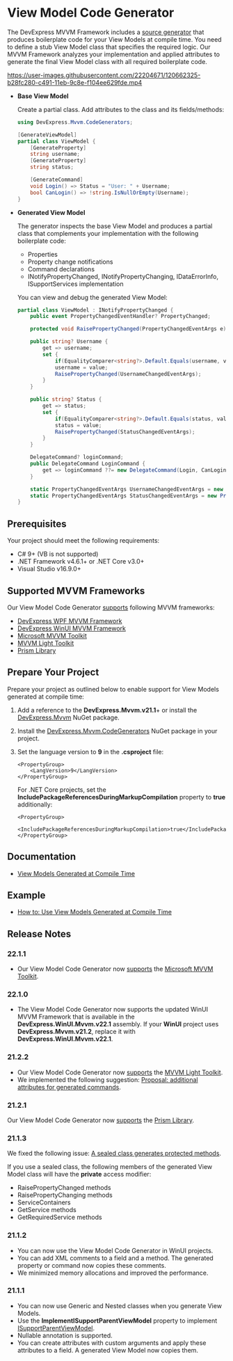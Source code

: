 # View Model Code Generator

The DevExpress MVVM Framework includes a [source generator](https://github.com/dotnet/roslyn/blob/main/docs/features/source-generators.md) that produces boilerplate code for your View Models at compile time. You need to define a stub View Model class that specifies the required logic. Our MVVM Framework analyzes your implementation and applied attributes to generate the final View Model class with all required boilerplate code.



https://user-images.githubusercontent.com/22204671/120662325-b28fc280-c491-11eb-9c8e-f104ee629fde.mp4





* **Base View Model**
    
    Create a partial class. Add attributes to the class and its fields/methods:

    ```csharp
    using DevExpress.Mvvm.CodeGenerators;

    [GenerateViewModel]
    partial class ViewModel {
        [GenerateProperty]
        string username;
        [GenerateProperty]
        string status;

        [GenerateCommand]
        void Login() => Status = "User: " + Username;
        bool CanLogin() => !string.IsNullOrEmpty(Username);
    }
    ```
    
* **Generated View Model**

    The generator inspects the base View Model and produces a partial class that complements your implementation with the following boilerplate code:
    
    * Properties
    * Property change notifications
    * Command declarations
    * INotifyPropertyChanged, INotifyPropertyChanging, IDataErrorInfo, ISupportServices implementation 
    
    You can view and debug the generated View Model:
  
    ```csharp   
    partial class ViewModel : INotifyPropertyChanged {
        public event PropertyChangedEventHandler? PropertyChanged;

        protected void RaisePropertyChanged(PropertyChangedEventArgs e) => PropertyChanged?.Invoke(this, e);

        public string? Username {
            get => username;
            set {
                if(EqualityComparer<string?>.Default.Equals(username, value)) return;
                username = value;
                RaisePropertyChanged(UsernameChangedEventArgs);
            }
        }

        public string? Status {
            get => status;
            set {
                if(EqualityComparer<string?>.Default.Equals(status, value)) return;
                status = value;
                RaisePropertyChanged(StatusChangedEventArgs);
            }
        }

        DelegateCommand? loginCommand;
        public DelegateCommand LoginCommand {
            get => loginCommand ??= new DelegateCommand(Login, CanLogin, true);
        }

        static PropertyChangedEventArgs UsernameChangedEventArgs = new PropertyChangedEventArgs(nameof(Username));
        static PropertyChangedEventArgs StatusChangedEventArgs = new PropertyChangedEventArgs(nameof(Status));
    }
    ```

## Prerequisites

Your project should meet the following requirements:
- C# 9+ (VB is not supported)
- .NET Framework v4.6.1+ or .NET Core v3.0+
- Visual Studio v16.9.0+

## Supported MVVM Frameworks

Our View Model Code Generator [supports](https://docs.devexpress.com/WPF/402989/mvvm-framework/viewmodels/compile-time-generated-viewmodels#third-party-libraries-support) following MVVM frameworks:
- [DevExpress WPF MVVM Framework](https://docs.devexpress.com/WPF/15112/mvvm-framework)
- [DevExpress WinUI MVVM Framework](https://docs.devexpress.com/WinUI/102569/mvvm-framework)
- [Microsoft MVVM Toolkit](https://docs.microsoft.com/en-us/windows/communitytoolkit/mvvm/introduction)
- [MVVM Light Toolkit](https://github.com/lbugnion/mvvmlight)
- [Prism Library](https://prismlibrary.com)

## Prepare Your Project

Prepare your project as outlined below to enable support for View Models generated at compile time:

1. Add a reference to the **DevExpress.Mvvm.v21.1**+ or install the [DevExpress.Mvvm](https://www.nuget.org/packages/DevExpressMvvm/) NuGet package.  
2. Install the [DevExpress.Mvvm.CodeGenerators](https://www.nuget.org/packages/DevExpress.Mvvm.CodeGenerators/) NuGet package in your project.
3. Set the language version to **9** in the **.csproject** file:

    ```xaml
    <PropertyGroup>
        <LangVersion>9</LangVersion>
    </PropertyGroup>
    ```

    For .NET Core projects, set the **IncludePackageReferencesDuringMarkupCompilation** property to **true** additionally:

    ```xaml
    <PropertyGroup>
        <IncludePackageReferencesDuringMarkupCompilation>true</IncludePackageReferencesDuringMarkupCompilation>
    </PropertyGroup>
    ```
 
## Documentation
 
* [View Models Generated at Compile Time](https://docs.devexpress.com/WPF/402989/mvvm-framework/viewmodels/compile-time-generated-viewmodels)
 
## Example
 
* [How to: Use View Models Generated at Compile Time](https://github.com/DevExpress-Examples/ViewModelGenerator-Sample)

## Release Notes

### 22.1.1
- Our View Model Code Generator now [supports](https://docs.devexpress.com/WPF/402989/mvvm-framework/viewmodels/compile-time-generated-viewmodels#microsoft-mvvm-toolkit) the [Microsoft MVVM Toolkit](https://docs.microsoft.com/en-us/windows/communitytoolkit/mvvm/introduction). 

### 22.1.0 
- The View Model Code Generator now supports the updated WinUI MVVM Framework that is available in the **DevExpress.WinUI.Mvvm.v22.1** assembly. If your **WinUI** project uses **DevExpress.Mvvm.v21.2**, replace it with **DevExpress.WinUI.Mvvm.v22.1**.

### 21.2.2 
- Our View Model Code Generator now [supports](https://docs.devexpress.com/WPF/402989/mvvm-framework/viewmodels/compile-time-generated-viewmodels#mvvm-light-toolkit) the [MVVM Light Toolkit](https://github.com/lbugnion/mvvmlight). 
- We implemented the following suggestion: [Proposal: additional attributes for generated commands](https://github.com/DevExpress/DevExpress.Mvvm.CodeGenerators/issues/14).

### 21.2.1

Our View Model Code Generator now [supports](https://docs.devexpress.com/WPF/402989/mvvm-framework/viewmodels/compile-time-generated-viewmodels#prism-library) the [Prism Library](https://prismlibrary.com). 

### 21.1.3

We fixed the following issue: [A sealed class generates protected methods](https://github.com/DevExpress/DevExpress.Mvvm.CodeGenerators/issues/8). 

If you use a sealed class, the following members of the generated View Model class will have the **private** access modifier:  
- RaisePropertyChanged methods
- RaisePropertyChanging methods
- ServiceContainers
- GetService methods
- GetRequiredService methods

### 21.1.2 

- You can now use the View Model Code Generator in WinUI projects.	
- You can add XML comments to a field and a method. The generated property or command now copies these comments.	
- We minimized memory allocations and improved the performance. 

### 21.1.1

- You can now use Generic and Nested classes when you generate View Models.
- Use the **ImplementISupportParentViewModel** property to implement [ISupportParentViewModel](https://docs.devexpress.com/WPF/17449/mvvm-framework/viewmodels/viewmodel-relationships-isupportparentviewmodel).
- Nullable annotation is supported.
- You can create attributes with custom arguments and apply these attributes to a field. A generated View Model now copies them. 
